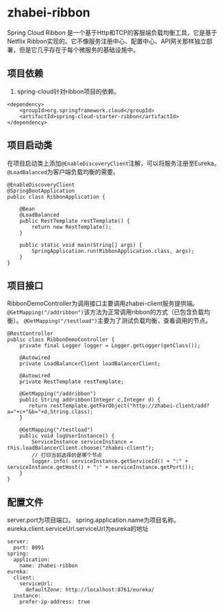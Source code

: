 # zhabei-ribbon
Spring Cloud Ribbon 是一个基于Http和TCP的客服端负载均衡工具，它是基于Netflix Ribbon实现的。它不像服务注册中心、配置中心、API网关那样独立部署，但是它几乎存在于每个微服务的基础设施中。

## 项目依赖
1. spring-cloud针对ribbon项目的依赖。
```
<dependency>
    <groupId>org.springframework.cloud</groupId>
    <artifactId>spring-cloud-starter-ribbon</artifactId>
</dependency>
```


## 项目启动类
在项目启动类上添加`@EnableDiscoveryClient`注解，可以将服务注册至Eureka。
`@LoadBalanced`为客户端负载均衡的需要。
```
@EnableDiscoveryClient
@SpringBootApplication
public class RibbonApplication {

    @Bean
    @LoadBalanced
    public RestTemplate restTemplate() {
        return new RestTemplate();
    }

    public static void main(String[] args) {
        SpringApplication.run(RibbonApplication.class, args);
    }
}
```

## 项目接口
RibbonDemoController为调用接口主要调用zhabei-client服务提供端。
`@GetMapping("/addribbon")`该方法为正常调用ribbon的方式（已包含负载均衡）。
`@GetMapping("/testload")`主要为了测试负载均衡，查看调用的节点。
```
@RestController
public class RibbonDemoController {
    private final Logger logger = Logger.getLogger(getClass());

    @Autowired
    private LoadBalancerClient loadBalancerClient;

    @Autowired
    private RestTemplate restTemplate;

    @GetMapping("/addribbon")
    public String addribbon(Integer c,Integer d) {
       return restTemplate.getForObject("http://zhabei-client/add?a="+c+"&b="+d,String.class);
    }

    @GetMapping("/testload")
    public void logUserInstance() {
        ServiceInstance serviceInstance = this.loadBalancerClient.choose("zhabei-client");
        // 打印当前选择的是哪个节点
        logger.info( serviceInstance.getServiceId() + ":" + serviceInstance.getHost() + ":" + serviceInstance.getPort());
    }
}
```

## 配置文件
server.port为项目端口。
spring.application.name为项目名称。
eureka.client.serviceUrl.serviceUrl为eureka的地址
```
server:
  port: 8091
spring:
  application:
    name: zhabei-ribbon
eureka:
  client:
    serviceUrl:
      defaultZone: http://localhost:8761/eureka/
  instance:
    prefer-ip-address: true
```
